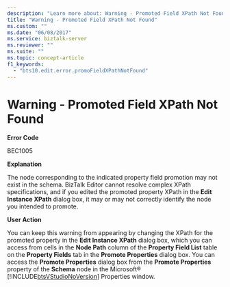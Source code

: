 ```yaml
---
description: "Learn more about: Warning - Promoted Field XPath Not Found"
title: "Warning - Promoted Field XPath Not Found"
ms.custom: ""
ms.date: "06/08/2017"
ms.service: biztalk-server
ms.reviewer: ""
ms.suite: ""
ms.topic: concept-article
f1_keywords: 
  - "bts10.edit.error.promoFieldXPathNotFound"
---
```

# Warning - Promoted Field XPath Not Found
**Error Code**  
  
 BEC1005  
  
 **Explanation**  
  
 The node corresponding to the indicated property field promotion may not exist in the schema. BizTalk Editor cannot resolve complex XPath specifications, and if you edited the promoted property XPath in the **Edit Instance XPath** dialog box, it may or may not correctly identify the node you intended to promote.  
  
 **User Action**  
  
 You can keep this warning from appearing by changing the XPath for the promoted property in the **Edit Instance XPath** dialog box, which you can access from cells in the **Node Path** column of the **Property Field List** table on the **Property Fields** tab in the **Promote Properties** dialog box. You can access the **Promote Properties** dialog box from the **Promote Properties** property of the **Schema** node in the Microsoft® [!INCLUDE[btsVStudioNoVersion](../includes/btsvstudionoversion-md.md)] Properties window.
